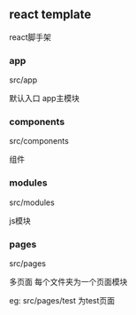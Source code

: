 ## react template
react脚手架

### app
src/app

默认入口 app主模块

### components
src/components

组件

### modules
src/modules

js模块

### pages
src/pages

多页面 每个文件夹为一个页面模块

eg: src/pages/test 为test页面
